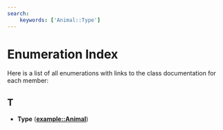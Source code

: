 ```yaml
---
search:
    keywords: ['Animal::Type']
---
```


# Enumeration Index

Here is a list of all enumerations with links to the class documentation for each member:
## T

* **Type** ([**example::Animal**](classexample_1_1_animal.md#1adc9e490a8ea5390fbcaf6ffa24c3ec69))


